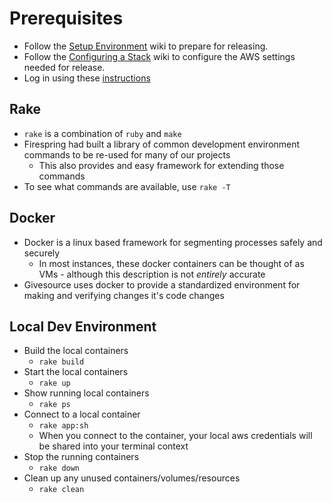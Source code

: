 # Prerequisites
* Follow the [Setup Environment](setup-environment.md) wiki to prepare for releasing.
* Follow the [Configuring a Stack](configuring-a-stack.md) wiki to configure the AWS settings needed for release.
* Log in using these [instructions](aws-account.md#aws-command-line)

## Rake
* `rake` is a combination of `ruby` and `make`
* Firespring had built a library of common development environment commands to be re-used for many of our projects
  * This also provides and easy framework for extending those commands
* To see what commands are available, use `rake -T`

## Docker
* Docker is a linux based framework for segmenting processes safely and securely
  * In most instances, these docker containers can be thought of as VMs - although this description is not _entirely_ accurate
* Givesource uses docker to provide a standardized environment for making and verifying changes it's code changes

## Local Dev Environment
* Build the local containers
  * `rake build`
* Start the local containers
  * `rake up`
* Show running local containers
  * `rake ps`
* Connect to a local container
  * `rake app:sh`
  * When you connect to the container, your local aws credentials will be shared into your terminal context
* Stop the running containers
  * `rake down`
* Clean up any unused containers/volumes/resources
  * `rake clean`

